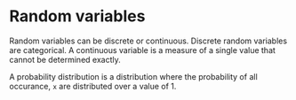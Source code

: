 
# Random variables

Random variables can be discrete or continuous. Discrete random variables are categorical.
A continuous variable is a measure of a single value that cannot be determined exactly.

A probability distribution is a distribution where the probability of all occurance,
`x` are distributed over a value of 1.
